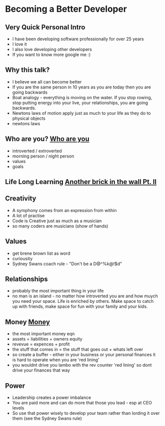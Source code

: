 # Becoming a Better Developer

## Very Quick Personal Intro
 - I have been developing software professionally for over 25 years
 - I love it
 - I also love developing other developers
 - If you want to know more google me :)
 

## Why this talk?
 - I believe we all can become better 
 - If you are the same person in 10 years as you are today then you are going backwards
 - Boat analogy - everything is moving on the water. If you stop rowing, stop putting energy into your live, your relationships, you are going backwards. 
 - Newtons laws of motion apply just as much to your life as they do to physical objects
  - newtons laws 

## Who are you? [Who are you](https://open.spotify.com/track/23IJ5wLRhEZ9DOuia5mPiZ?si=ff7a05e9e0534d27) 

 - introverted / extroverted
 - morning person / night person
 - values
 - goals

## Life Long Learning [Another brick in the wall Pt. II](https://open.spotify.com/track/4IAY70cIvZx9Btx9XB5XPX?si=ad535d2b168d4d1f)

## Creativity

 - A symphony comes from an expression from within
 - A lot of practise
 - Code is Creative just as much as a musician 
 - so many coders are musicians (show of hands)
 
## Values

 - get brene brown list as word
 - curiousity
 - Sydney Swans coach rule - "Don't be a D@^%k@!$d"


## Relationships 

 - probably the most important thing in your life
 - no man is an island - no matter how introverted you are and how muych you need your space. Life is enriched by others. Make space to catch up with friends, make space for fun with your family and your kids.


## Money [Money](https://open.spotify.com/track/0vFOzaXqZHahrZp6enQwQb?si=8e4e3c2786a94ec6)

 - the most important money eqn 
 - assets = liabilities + owners equity
 - revevue = expences + profit
 - the stuff that comes in  = the stuff that goes out + whats left over
 - so create a buffer - either in your business or your personal finances it is hard to operate when you are 'red lining'
 - you wouldnt drive you lambo with the rev counter 'red lining' so dont drive your finances that way

## Power 

 - Leadership creates a power imbalance
 - You are paid more and can do more that those you lead - esp at CEO levels
 - So use that power wisely to develop your team rather than lording it over them (see the Sydney Swans rule)
